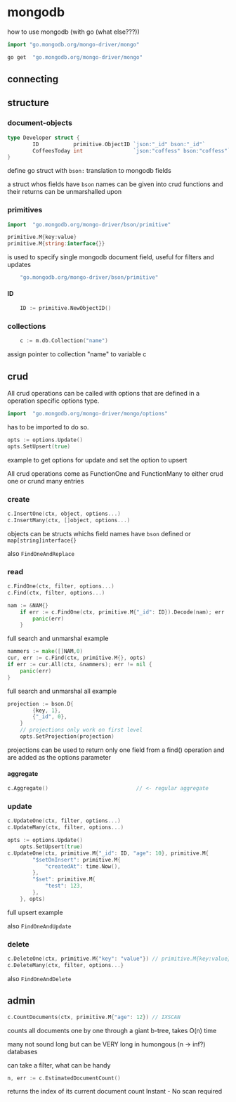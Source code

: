 # mongodb
how to use mongodb (with go (what else???))

```go
import "go.mongodb.org/mongo-driver/mongo"
```

```sh
go get 	"go.mongodb.org/mongo-driver/mongo"
```

## connecting


## structure

### document-objects
```go
type Developer struct {
		ID           primitive.ObjectID `json:"_id" bson:"_id"`
		CoffeesToday int                `json:"coffess" bson:"coffess"`
}
```
define go struct with `bson:` translation to mongodb fields

a struct whos fields have `bson` names can be given into crud functions and their returns can be unmarshalled upon

### primitives

```go 
import 	"go.mongodb.org/mongo-driver/bson/primitive"
```
```go
primitive.M{key:value}
primitive.M{string:interface{}}
```
is used to specify single mongodb document field, useful for filters and updates
```go
	"go.mongodb.org/mongo-driver/bson/primitive"
```
#### ID

```go
	ID := primitive.NewObjectID()
```

### collections

```go
	c := m.db.Collection("name")
```
assign pointer to collection "name" to variable c

## crud

All crud operations can be called with options that are defined in a operation specific options type.
```go
import	"go.mongodb.org/mongo-driver/mongo/options"
```
has to be imported to do so.
```go
opts := options.Update()
opts.SetUpsert(true)
```
example to get options for update and set the option to upsert

All crud operations come as FunctionOne and FunctionMany to either crud one or crund many entries

### create
```go
c.InsertOne(ctx, object, options...)
c.InsertMany(ctx, []object, options...)
```
objects can be structs whichs field names have `bson` defined or `map[string]interface{}`

also `FindOneAndReplace`

### read
```go
c.FindOne(ctx, filter, options...)    
c.Find(ctx, filter, options...)                                 
```
```go
nam := &NAM{}
	if err := c.FindOne(ctx, primitive.M{"_id": ID}).Decode(nam); err != nil {
		panic(err)
	}
```
full search and unmarshal example

```go
nammers := make([]NAM,0)
cur, err := c.Find(ctx, primitive.M{}, opts)
if err := cur.All(ctx, &nammers); err != nil {
	panic(err)
}
```
full search and unmarshal all example 

```go
projection := bson.D{
		{key, 1},
		{"_id", 0},
	}
	// projections only work on first level
	opts.SetProjection(projection)
```

projections can be used to return only one field from a find() operation and are added as the options parameter

#### aggregate
```go
c.Aggregate()                            // <- regular aggregate
```

### update
```go
c.UpdateOne(ctx, filter, options...)
c.UpdateMany(ctx, filter, options...)
```

```go
opts := options.Update()
	opts.SetUpsert(true)
c.UpdateOne(ctx, primitive.M{"_id": ID, "age": 10}, primitive.M{
		"$setOnInsert": primitive.M{
			"createdAt": time.Now(),
		},
		"$set": primitive.M{
			"test": 123,
		},
	}, opts)

```
full upsert example

also `FindOneAndUpdate`

### delete
```go
c.DeleteOne(ctx, primitive.M{"key": "value"}) // primitive.M{key:value}
c.DeleteMany(ctx, filter, options...}
```
also `FindOneAndDelete`

## admin
```go
c.CountDocuments(ctx, primitive.M{"age": 12}) // IXSCAN
```
counts all documents one by one through a giant b-tree, takes O(n) time

many not sound long but can be VERY long in humongous (n -> inf?) databases

can take a filter, what can be handy
```go
n, err := c.EstimatedDocumentCount()
```
returns the index of its current document count
Instant - No scan required
